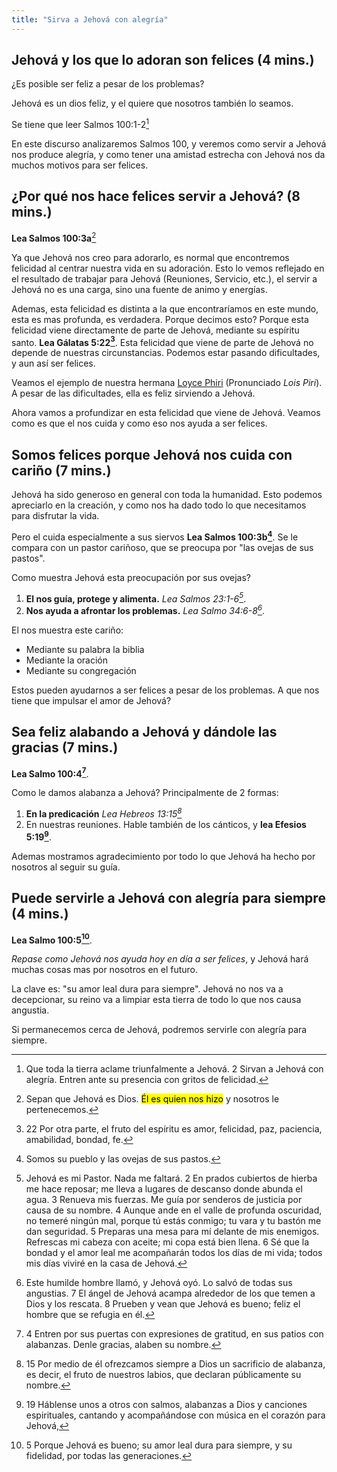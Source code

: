 ```yaml
---
title: "Sirva a Jehová con alegría"
---
```


<!--
Cantico 110 o 111
-->

Jehová y los que lo adoran son felices (4 mins.)
------------------------------------------------

¿Es posible ser feliz a pesar de los problemas?

Jehová es un dios feliz, y el quiere que nosotros también lo seamos.

Se tiene que leer Salmos 100:1-2[^0]

[^0]: Que toda la tierra aclame triunfalmente a Jehová. 2 Sirvan a Jehová con
alegría. Entren ante su presencia con gritos de felicidad.

En este discurso analizaremos Salmos 100, y veremos como servir a Jehová nos
produce alegría, y como tener una amistad estrecha con Jehová nos da muchos
motivos para ser felices.

¿Por qué nos hace felices servir a Jehová? (8 mins.)
----------------------------------------------------

**Lea Salmos 100:3a**[^1]

[^1]: Sepan que Jehová es Dios. <mark>Él es quien nos hizo</mark> y nosotros le
pertenecemos.

Ya que Jehová nos creo para adorarlo, es normal que encontremos felicidad al
centrar nuestra vida en su adoración. Esto lo vemos reflejado en el resultado
de trabajar para Jehová (Reuniones, Servicio, etc.), el servir a Jehová no es
una carga, sino una fuente de animo y energías.

Ademas, esta felicidad es distinta a la que encontraríamos en este mundo, esta
es mas  profunda, es verdadera. Porque decimos esto? Porque esta felicidad
viene directamente de parte de Jehová, mediante su espíritu santo. **Lea
Gálatas 5:22[^2]**. Esta felicidad que viene de parte de Jehová no depende de
nuestras circunstancias. Podemos estar pasando dificultades, y aun así ser
felices.

[^2]: 22 Por otra parte, el fruto del espíritu es amor, felicidad, paz,
paciencia, amabilidad, bondad, fe.

Veamos el ejemplo de nuestra hermana [Loyce
Phiri](https://www.jw.org/es/biblioteca/videos/#es/mediaitems/VODIntExpEndurance/pub-jwbcov20_4_VIDEO)
(Pronunciado *Lois Piri*).
A pesar de las dificultades, ella es feliz sirviendo a Jehová.

Ahora vamos a profundizar en esta felicidad que viene de Jehová. Veamos como es
que el nos cuida y como eso nos ayuda a ser felices.

Somos felices porque Jehová nos cuida con cariño (7 mins.)
----------------------------------------------------------

Jehová ha sido generoso en general con toda la humanidad. Esto podemos
apreciarlo en la creación, y como nos ha dado todo lo que necesitamos para
disfrutar la vida.

Pero el cuida especialmente a sus siervos **Lea Salmos 100:3b[^3]**. Se le
compara con un pastor cariñoso, que se preocupa por "las ovejas de sus pastos".

[^3]: Somos su pueblo y las ovejas de sus pastos.

Como muestra Jehová esta preocupación por sus ovejas?

1. **El nos guía, protege y alimenta.** *Lea Salmos 23:1-6[^4]*.
2. **Nos ayuda a afrontar los problemas.** *Lea Salmo 34:6-8[^5]*.

El nos muestra este cariño:

* Mediante su palabra la biblia
* Mediante la oración
* Mediante su congregación

Estos pueden ayudarnos a ser felices a pesar de los problemas. A que nos tiene
que impulsar el amor de Jehová?

[^4]: Jehová es mi Pastor. Nada me faltará. 2 En prados cubiertos de hierba me
hace reposar; me lleva a lugares de descanso donde abunda el agua. 3 Renueva
mis fuerzas. Me guía por senderos de justicia por causa de su nombre. 4 Aunque
ande en el valle de profunda oscuridad, no temeré ningún mal, porque tú estás
conmigo; tu vara y tu bastón me dan seguridad. 5 Preparas una mesa para mí
delante de mis enemigos. Refrescas mi cabeza con aceite; mi copa está bien
llena. 6 Sé que la bondad y el amor leal me acompañarán todos los días de mi
vida; todos mis días viviré en la casa de Jehová.

[^5]: Este humilde hombre llamó, y Jehová oyó. Lo salvó de todas sus
angustias. 7 El ángel de Jehová acampa alrededor de los que temen a Dios
y los rescata. 8 Prueben y vean que Jehová es bueno; feliz el hombre
que se refugia en él.

Sea feliz alabando a Jehová y dándole las gracias (7 mins.)
-----------------------------------------------------------

**Lea Salmo 100:4[^6]**.

[^6]: 4 Entren por sus puertas con expresiones de gratitud, en sus patios con
alabanzas. Denle gracias, alaben su nombre.

Como le damos alabanza a Jehová? Principalmente de 2 formas:

1. **En la predicación** *Lea Hebreos 13:15[^7]*
2. En nuestras reuniones. Hable también de los cánticos, y **lea Efesios
   5:19[^8]**.

[^7]: 15 Por medio de él ofrezcamos siempre a Dios un sacrificio de alabanza,
es decir, el fruto de nuestros labios, que declaran públicamente su nombre.

[^8]: 19 Háblense unos a otros con salmos, alabanzas a Dios y canciones
espirituales, cantando y acompañándose con música en el corazón para Jehová,

Ademas mostramos agradecimiento por todo lo que Jehová ha hecho por nosotros al
seguir su guía.

Puede servirle a Jehová con alegría para siempre (4 mins.)
----------------------------------------------------------

**Lea Salmo 100:5[^9]**.

[^9]: 5 Porque Jehová es bueno; su amor leal dura para siempre, y su fidelidad,
por todas las generaciones.

*Repase como Jehová nos ayuda hoy en día a ser felices*, y Jehová hará muchas
cosas mas por nosotros en el futuro.

La clave es: "su amor leal dura para siempre". Jehová no nos va a decepcionar,
su reino va a limpiar esta tierra de todo lo que nos causa angustia.

Si permanecemos cerca de Jehová, podremos servirle con alegría para siempre.
